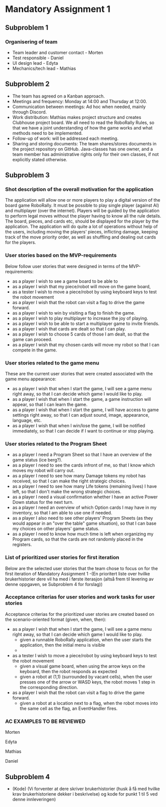 # Mandatory Assignment 1

## Subproblem 1

### Organisering of team
- Team leader and customer contact - Morten
- Test responsible - Daniel
- UI design lead - Edyta
- Mechanics/tech lead - Mathias

## Subproblem 2
- The team has agreed on a Kanban approach.
- Meetings and frequency: Monday at 14:00 and Thursday at 12:00.
- Communication between meetings: Ad hoc when needed, mainly through Discord.
- Work distribution: Mathias makes project structure and creates Clubhouse project board. We all need to read the
  RoboRally Rules, so that we have a joint understanding of how the game works and what methods need to be implemented.
- Follow-up of work: will be addressed each meeting.
- Sharing and storing documents: The team shares/stores documents in the project repository on GitHub. Java-classes
  has one owner, and a team member has administrative rights only for their own classes, if not explicitly stated
  otherwise.

## Subproblem 3

### Shot description of the overall motivation for the application
The application will allow one or more players to play a digital version of the board game RoboRally.
It must be possible to play single player (against AI) and multiplayer (over the internet). Players will be guided by
the application to perform legal moves without the player having to know all the rule details. The board, pieces, 
and cards etc, should be displayed for the player by the application.
The application will do quite a lot of operations without help of the users, including moving the players' pieces,
inflicting damage, keeping track of the move priority order, as well as shuffling and dealing out cards for the players.

### User stories based on the MVP-requirements
Below follow user stories that were designed in terms of the MVP-requirements:
- as a player I wish to see a game board to be able to
- as a player I wish that my piece/robot will move on the game board,
- as a tester I wish to move a piece/robot by using keyboard keys to test the robot movement
- as a player I wish that the robot can visit a flag to drive the game forward.
- as a player I wish to win by visiting a flag to finish the game.
- as a player I wish to play multiplayer to increase the joy of playing.
- as a player I wish to be able to start a multiplayer game to invite friends.
- as a player I wish that cards are dealt so that I can play.
- as a player I wish to choose 5 cards of those I am dealt, so that the game can proceed.
- as a player I wish that my chosen cards will move my robot so that I can compete in the game.

### User stories related to the game menu
These are the current user stories that were created associated with the game menu appearance:
- as a player I wish that when I start the game, I will see a game menu right away, so that I can decide which
  game I would like to play.
- as a player I wish that when I start the game, a game instruction will appear, so that I can learn the game.
- as a player I wish that when I start the game, I will have access to game settings right away, so that I 
  can adjust sound, image, appearance, language, etc.
- as a player I wish that when I win/lose the game, I will be notified immediately, so that I can decide if I want to
  continue or stop playing.

### User stories related to the Program Sheet

- as a player I need a Program Sheet so that I have an overview of the game status (ice berg?).
- as a player I need to see the cards infront of me, so that I know which moves my robot will carry out.
- as a player I need to see how many Damage tokens my robot has received, so that I can make the right strategic
  choices.
- as a player I need to see how many Life tokens (remaining lives) I have left, so that I don't make the wrong
  strategic choices.
- as a player I need a visual confirmation whether I have an active Power Down status for the next turn.
- as a player I need an overview of which Option cards I may have in my inventory, so that I am able to use one if
  needed.
- as a player I also need to see other players' Program Sheets (as they would appear in an "over the table" game
  situation), so that I can base my choices on other players' game status.
- as a player I need to know how much time is left when organizing my Program cards, so that the cards are not
  randomly placed in the registers.

### List of prioritized user stories for first iteration
Below are the selected user stories that the team chose to focus on for the first iteration of Mandatory Assignment 1
-(En prioritert liste over hvilke brukerhistorier dere vil ha med i første iterasjon
(altså frem til levering av denne oppgaven, se Subproblem 4 for forslag))


### Acceptance criterias for user stories and work tasks for user stories
Acceptance criterias for the prioritized user stories are created based on the scenario-oriented format
(given, when, then):
- as a player I wish that when I start the game, I will see a game menu right away, so that I can decide which
  game I would like to play.
  - given a runnable RoboRally application, when the user starts the application, then the initial menu is visible
  - 
- as a tester I wish to move a piece/robot by using keyboard keys to test the robot movement
  - given a visual game board, when using the arrow keys on the keyboard, then the robot responds as expected
  - given a robot at (1,1) (surrounded by vacant cells), when the user presses one of the arrow or WASD keys, the robot
    moves 1 step in the corresponding direction.
- as a player I wish that the robot can visit a flag to drive the game forward.
  - given a robot at a location next to a flag, when the robot moves into the same cell as the flag, an EventHandler
    fires.

### AC EXAMPLES TO BE REVIEWED
Morten

Edyta


Mathias


Daniel



## Subproblem 4
- (Kode)
(Vi forventer at dere skriver brukerhistorier (husk å få med hvilke krav brukerhistoriene dekker i beskrivelse) og
kode for punkt 1 til 5 ved denne innleveringen)
 